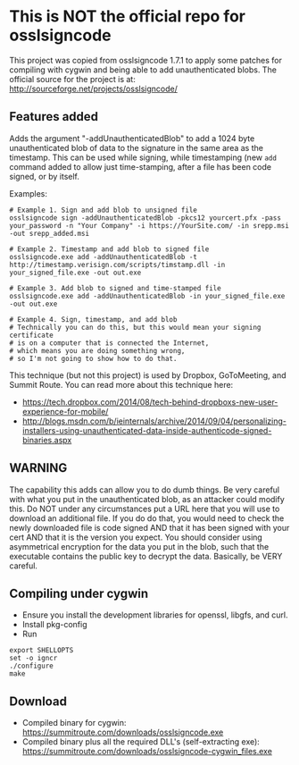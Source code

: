 # This is NOT the official repo for osslsigncode

This project was copied from osslsigncode 1.7.1 to apply some patches for compiling with cygwin and being able to add unauthenticated blobs.  The official source for the project is at: http://sourceforge.net/projects/osslsigncode/

## Features added

Adds the argument "-addUnauthenticatedBlob" to add a 1024 byte unauthenticated blob of data to the signature in the same area as the timestamp.  This can be used while signing, while timestamping (new `add` command added to allow just time-stamping, after a file has been code signed, or by itself.

Examples:
```
# Example 1. Sign and add blob to unsigned file
osslsigncode sign -addUnauthenticatedBlob -pkcs12 yourcert.pfx -pass your_password -n "Your Company" -i https://YourSite.com/ -in srepp.msi -out srepp_added.msi
```

```
# Example 2. Timestamp and add blob to signed file 
osslsigncode.exe add -addUnauthenticatedBlob -t http://timestamp.verisign.com/scripts/timstamp.dll -in your_signed_file.exe -out out.exe
```

```
# Example 3. Add blob to signed and time-stamped file 
osslsigncode.exe add -addUnauthenticatedBlob -in your_signed_file.exe -out out.exe
```

```
# Example 4. Sign, timestamp, and add blob
# Technically you can do this, but this would mean your signing certificate 
# is on a computer that is connected the Internet, 
# which means you are doing something wrong, 
# so I'm not going to show how to do that.

```

This technique (but not this project) is used by Dropbox, GoToMeeting, and Summit Route.  You can read more about this technique here:

- https://tech.dropbox.com/2014/08/tech-behind-dropboxs-new-user-experience-for-mobile/
- http://blogs.msdn.com/b/ieinternals/archive/2014/09/04/personalizing-installers-using-unauthenticated-data-inside-authenticode-signed-binaries.aspx

## WARNING

The capability this adds can allow you to do dumb things.  Be very careful with what you put in the unauthenticated blob, as an attacker could modify this.  Do NOT under any circumstances put a URL here that you will use to download an additional file.  If you do do that, you would need to check the newly downloaded file is code signed AND that it has been signed with your cert AND that it is the version you expect.  You should consider using asymmetrical encryption for the data you put in the blob, such that the executable contains the public key to decrypt the data.  Basically, be VERY careful.

## Compiling under cygwin

- Ensure you install the development libraries for openssl, libgfs, and curl.
- Install pkg-config
- Run
```
export SHELLOPTS
set -o igncr
./configure
make
```

## Download

- Compiled binary for cygwin: https://summitroute.com/downloads/osslsigncode.exe
- Compiled binary plus all the required DLL's (self-extracting exe): https://summitroute.com/downloads/osslsigncode-cygwin_files.exe

